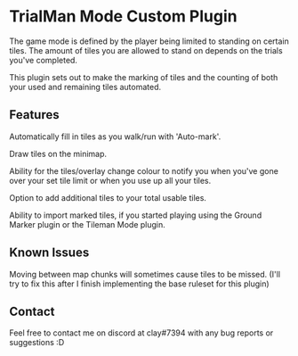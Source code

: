 # TrialMan Mode Custom Plugin 
The game mode is defined by the player being limited to standing on certain tiles. The amount of tiles you are allowed to stand on depends on the trials you've completed. 

This plugin sets out to make the marking of tiles and the counting of both your used and remaining tiles automated.

## Features
Automatically fill in tiles as you walk/run with 'Auto-mark'.

Draw tiles on the minimap.

Ability for the tiles/overlay change colour to notify you when you've gone over your set tile limit or when you use up all your tiles.

Option to add additional tiles to your total usable tiles.

Ability to import marked tiles, if you started playing using the Ground Marker plugin or the Tileman Mode plugin.

## Known Issues
Moving between map chunks will sometimes cause tiles to be missed.
(I'll try to fix this after I finish implementing the base ruleset for this plugin)

## Contact
Feel free to contact me on discord at clay#7394 with any bug reports or suggestions :D
